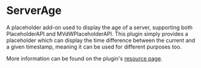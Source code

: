 # ServerAge
A placeholder add-on used to display the age of a server, supporting both PlaceholderAPI and MVdWPlaceholderAPI. This plugin simply provides a placeholder which can display the time difference between the current and a given timestamp, meaning it can be used for different purposes too.

More information can be found on the plugin's [resource page](https://www.spigotmc.org/resources/serverage.63479/).
